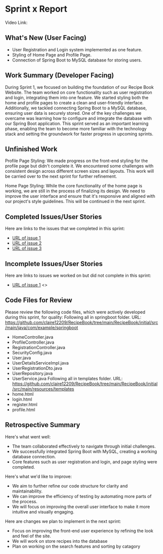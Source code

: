 # Sprint x Report 
Video Link: 
## What's New (User Facing)
 * User Registration and Login system implemented as one feature.
 * Styling of Home Page and Profile Page.
 * Connection of Spring Boot to MySQL database for storing users.

## Work Summary (Developer Facing)
During Sprint 1, we focused on building the foundation of our Recipe Book Website. 
The team worked on core functionality such as user registration and login, integrating 
them into one feature. We started styling both the home and profile pages to 
create a clean and user-friendly interface. Additionally, we tackled connecting 
Spring Boot to a MySQL database, ensuring user data is securely stored. One of the 
key challenges we overcame was learning how to configure and integrate the database 
with our Spring Boot application. This sprint served as an important learning phase, 
enabling the team to become more familiar with the technology stack and setting the groundwork 
for faster progress in upcoming sprints.

## Unfinished Work
Profile Page Styling: We made progress on the front-end styling for the profile page but didn't complete it. We encountered some challenges with consistent design across different screen sizes and layouts. This work will be carried over to the next sprint for further refinement.

Home Page Styling: While the core functionality of the home page is working, we are still in the process of finalizing its design. We need to improve the user interface and ensure that it's responsive and aligned with our project's style guidelines. This will be continued in the next sprint.

## Completed Issues/User Stories
Here are links to the issues that we completed in this sprint:

 * [URL of issue 1](https://github.com/claire12209/RecipeBook/issues/1)
 * [URL of issue 2](https://github.com/claire12209/RecipeBook/pull/9)
 * [URL of issue 3](https://github.com/claire12209/RecipeBook/issues/10)
 
 ## Incomplete Issues/User Stories
 Here are links to issues we worked on but did not complete in this sprint:
 
 * [URL of issue 1](https://github.com/claire12209/RecipeBook/issues/11) <<Did not have enough time to completely finish styling the home and profile pages but did make a good amount of progress.>>

## Code Files for Review
Please review the following code files, which were actively developed during this sprint, for quality:
Following all in springboot folder. URL: https://github.com/claire12209/RecipeBook/tree/main/RecipeBook/initial/src/main/java/com/example/springboot
 * HomeController.java
 * ProfileController.java
 * RegistrationController.java
 * SecurityConfig.java
 * User.java
 * UserDetailsServiceImpl.java
 * UserRegistrationDto.java
 * UserRepository.java
 * UserService.java
 Following all in templates folder. URL: https://github.com/claire12209/RecipeBook/tree/main/RecipeBook/initial/src/main/resources/templates
 * home.html
 * login.html
 * register.html
 * profile.html
 
## Retrospective Summary
Here's what went well:
  * The team collaborated effectively to navigate through initial challenges.
  * We successfully integrated Spring Boot with MySQL, creating a working database connection.
  * Core features such as user registration and login, and page styling were completed.
 
Here's what we'd like to improve:
   * We aim to further refine our code structure for clarity and maintainability.
   * We can improve the efficiency of testing by automating more parts of the process.
   * We will focus on improving the overall user interface to make it more intuitive and visually engaging.
  
Here are changes we plan to implement in the next sprint:
   * Focus on improving the front-end user experience by refining the look and feel of the site.
   * We will work on store recipes into the database
   * Plan on working on the search features and sorting by catagory